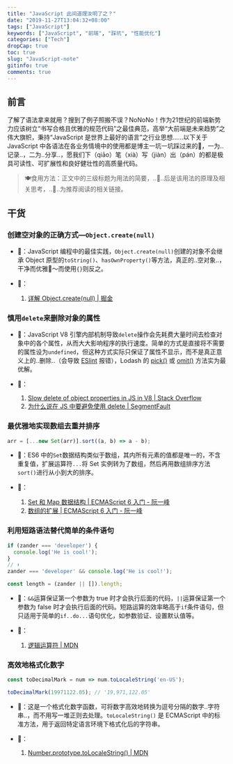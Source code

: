 ```yaml
---
title: "JavaScript 此间道理汝明了之？"
date: "2019-11-27T13:04:32+08:00"
tags: ["JavaScript"]
keywords: ["JavaScript", "前端", "踩坑", "性能优化"]
categories: ["Tech"]
dropCap: true
toc: true
slug: "JavaScript-note"
gitinfo: true
comments: true
---
```

## 前言
了解了语法拿来就用？搜到了例子照搬不误？NoNoNo！作为21世纪的前端新势力应该树立“书写合格且优雅的规范代码”之最佳典范，高举“大前端是未来趋势”之伟大旗帜，秉持“JavaScript 是世界上最好的语言”之行业思想……以下关于 JavaScript 中各语法在各业务情境中的使用都是博主一坑一坑踩过来的🥺，一为..记录..，二为..分享..，愿我们下（qiāo）笔（xià）写（jiàn）出（pán）的都是极具可读性、可扩展性和良好健壮性的高质量代码。

> 🍽食用方法：正文中的三级标题为用法的简要，..🤔..后是该用法的原理及相关思考，..🔗..为推荐阅读的相关链接。

## 干货
### 创建空对象的正确方式—`Object.create(null)`
- 🤔：JavaScript 编程中的最佳实践，`Object.create(null)`创建的对象不会继承 Object 原型的`toString()`、`hasOwnProperty()`等方法，真正的..空对象..，干净而优雅🤤～而使用`{}`则反之。

- 🔗：
    1. [详解 Object.create(null) | 掘金](https://juejin.im/post/5acd8ced6fb9a028d444ee4e)

### 慎用`delete`来删除对象的属性
- 🤔️：JavaScript V8 引擎内部机制导致`delete`操作会先耗费大量时间去检查对象中的各个属性，从而大大影响程序的执行速度。简单的方式是直接将不需要的属性设为`undefined`，但这种方式实际只保证了属性不显示，而不是真正意义上的..删除..（会导致 [ESlint](https://eslint.bootcss.com/) 报错），Lodash 的 [pick()](https://www.lodashjs.com/docs/latest#_pickobject-props) 或 [omit()](https://lodash.com/docs/4.17.15#omit) 方法实为最优解。

- 🔗：
    1. [Slow delete of object properties in JS in V8 | Stack Overflow
](https://stackoverflow.com/questions/43594092/slow-delete-of-object-properties-in-js-in-v8/44008788)
    2. [为什么说在 JS 中要避免使用 delete | SegmentFault](https://segmentfault.com/a/1190000020081647)

### 最优雅地实现数组去重并排序
```js
arr = [...new Set(arr)].sort((a, b) => a - b);
```
- 🤔：ES6 中的`Set`数据结构类似于数组，其内所有元素的值都是唯一的，不含重复值，扩展运算符`...`将 Set 实例转为了数组，然后再用数组排序方法`sort()`进行从小到大的排序。

- 🔗：
    1. [Set 和 Map 数据结构 | ECMAScript 6 入门 - 阮一峰](http://es6.ruanyifeng.com/#docs/set-map#Set)
    2. [数组的扩展 | ECMAScript 6 入门 - 阮一峰](http://es6.ruanyifeng.com/#docs/array#%E6%89%A9%E5%B1%95%E8%BF%90%E7%AE%97%E7%AC%A6)

### 利用短路语法替代简单的条件语句
```js
if (zander === 'developer') {
  console.log('He is cool!');
}
// ⬇️
zander === 'developer' && console.log('He is cool!');
```
```js
const length = (zander || []).length;
```
- 🧐：`&&`运算保证第一个参数为 true 时才会执行后面的代码，`||`运算保证第一个参数为 false 时才会执行后面的代码。短路运算的效率略高于`if`条件语句，但只适用于简单的`if..do...`语句优化，如参数验证、设置默认值等。

- 🔗：
    1. [逻辑运算符 | MDN](https://developer.mozilla.org/zh-CN/docs/Web/JavaScript/Reference/Operators/Logical_Operators)

### 高效地格式化数字
```js
const toDecimalMark = num => num.toLocaleString('en-US');

toDecimalMark(19971122.05); // '19,971,122.05'
```

- 🧐：这是一个格式化数字函数，可将数字高效地转换为逗号分隔的数字..字符串..，而不用写一堆正则去处理。`toLocaleString()` 是 ECMAScript 中的标准方法，用于返回特定语言环境下格式化后的字符串。

- 🔗：
    1. [Number.prototype.toLocaleString() | MDN](https://developer.mozilla.org/zh-CN/docs/Web/JavaScript/Reference/Global_Objects/Number/toLocaleString)